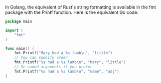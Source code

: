  In Golang, the equivalent of Rust's string formatting is available in the fmt package with the Printf function. Here is the equivalent Go code:

```go
package main

import (
	"fmt"
)

func main() {
    fmt.Printf("Mary had a %s lamb\n", "little")
    // You can specify order
    fmt.Printf("%s had a %s lamb\n", "Mary", "little")
    // Or named arguments if you prefer
    fmt.Printf("%s had a %s lamb\n", "name", "adj")
}
```
